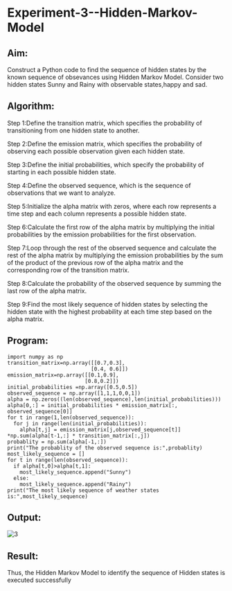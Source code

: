 # Experiment-3--Hidden-Markov-Model

## Aim:
 Construct a Python code to find the sequence of hidden states by the known sequence of obsevances using Hidden Markov Model. Consider two hidden states Sunny and Rainy with observable states,happy and sad. 
## Algorithm:
Step 1:Define the transition matrix, which specifies the probability of transitioning from one hidden state to another.</br>

Step 2:Define the emission matrix, which specifies the probability of observing each possible observation given each hidden state.</br>

Step 3:Define the initial probabilities, which specify the probability of starting in each possible hidden state.</br>

Step 4:Define the observed sequence, which is the sequence of observations that we want to analyze.</br>

Step 5:Initialize the alpha matrix with zeros, where each row represents a time step and each column represents a possible hidden state.</br>

Step 6:Calculate the first row of the alpha matrix by multiplying the initial probabilities by the emission probabilities for the first observation.</br>

Step 7:Loop through the rest of the observed sequence and calculate the rest of the alpha matrix by multiplying the emission probabilities by the sum of the product of the previous row of the alpha matrix and the corresponding row of the transition matrix.</br>

Step 8:Calculate the probability of the observed sequence by summing the last row of the alpha matrix.</br>

Step 9:Find the most likely sequence of hidden states by selecting the hidden state with the highest probability at each time step based on the alpha matrix.</br>

##  Program:
```
import numpy as np
transition_matrix=np.array([[0.7,0.3],
                           [0.4, 0.6]])
emission_matrix=np.array([[0.1,0.9],
                         [0.8,0.2]])
initial_probabilities =np.array([0.5,0.5])
observed_sequence = np.array([1,1,1,0,0,1])
alpha = np.zeros((len(observed_sequence),len(initial_probabilities)))
alpha[0,:] = initial_probabilities * emission_matrix[:, observed_sequence[0]]
for t in range(1,len(observed_sequence)):
  for j in range(len(initial_probabilities)):
    alpha[t,j] = emission_matrix[j,observed_sequence[t]] *np.sum(alpha[t-1,:] * transition_matrix[:,j])
probablity = np.sum(alpha[-1,:])
print("The probablity of the observed sequence is:",probablity)
most_likely_sequence = []
for t in range(len(observed_sequence)):
  if alpha[t,0]>alpha[t,1]:
    most_likely_sequence.append("Sunny")
  else:
    most_likely_sequence.append("Rainy")
print("The most likely sequence of weather states is:",most_likely_sequence)
```

## Output:

![3](https://user-images.githubusercontent.com/75235426/232305563-8a9262f9-5488-4545-9d14-53d8f05e2dd2.png)

## Result:

Thus, the Hidden Markov Model to identify the sequence of Hidden states  is executed successfully 
